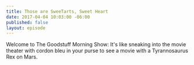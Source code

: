 ```yaml
---
title: Those are SweeTarts, Sweet Heart
date: 2017-04-04 10:03:00 -06:00
published: false
layout: episode
---
```


Welcome to The Goodstuff Morning Show: It's like sneaking into the movie theater with cordon bleu in your purse to see a movie with a Tyrannosaurus Rex on Mars.